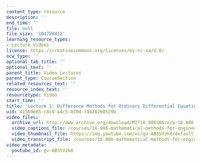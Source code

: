 ```yaml
---
content_type: resource
description: ''
end_time: ''
file: null
file_size: '104728412'
learning_resource_types:
- Lecture Videos
license: https://creativecommons.org/licenses/by-nc-sa/4.0/
ocw_type: ''
optional_tab_title: ''
optional_text: ''
parent_title: Video Lectures
parent_type: CourseSection
related_resources_text: ''
resource_index_text: ''
resourcetype: Video
start_time: ''
title: 'Lecture 1: Difference Methods for Ordinary Differential Equations'
uid: 41569e85-c8c8-a4c5-0704-74428260529b
video_files:
  archive_url: http://www.archive.org/download/MIT18.086S06/ocw-18.086-08feb2006-220k.mp4
  video_captions_file: /courses/18-086-mathematical-methods-for-engineers-ii-spring-2006/17a6fea027825e40beb781fd2919faf9_gv-AB35V2k8.vtt
  video_thumbnail_file: https://img.youtube.com/vi/gv-AB35V2k8/default.jpg
  video_transcript_file: /courses/18-086-mathematical-methods-for-engineers-ii-spring-2006/806b14f6a7a07a2209735c5162b567aa_gv-AB35V2k8.pdf
video_metadata:
  youtube_id: gv-AB35V2k8
---
```

